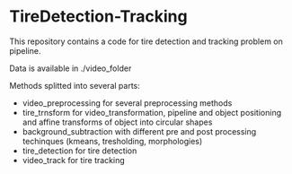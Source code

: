 # TireDetection-Tracking
This repository contains a code for tire detection and tracking problem on pipeline.

Data is available in ./video_folder

Methods splitted into several parts:

- video_preprocessing for several preprocessing methods
- tire_trnsform for video_transformation, pipeline and object positioning and affine transforms of object into circular shapes
- background_subtraction with different pre and post processing techinques (kmeans, tresholding, morphologies)
- tire_detection for tire detection
- video_track for tire tracking

